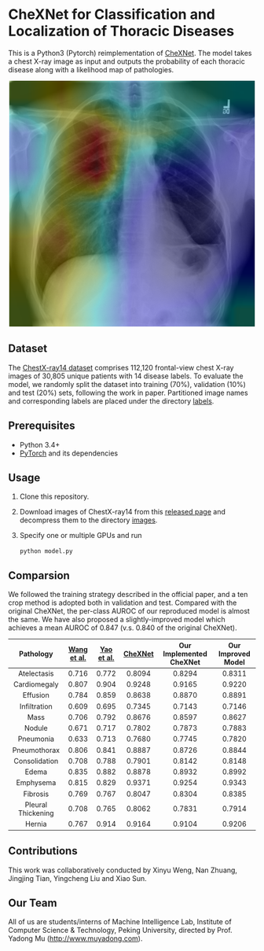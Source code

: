 # CheXNet for Classification and Localization of Thoracic Diseases

This is a Python3 (Pytorch) reimplementation of [CheXNet](https://stanfordmlgroup.github.io/projects/chexnet/). The model takes a chest X-ray image as input and outputs the probability of each thoracic disease along with a likelihood map of pathologies.

<div align=center><img width="500" height="500" src="./localization/00008473_011-3.png"/></div>

## Dataset

The [ChestX-ray14 dataset](http://openaccess.thecvf.com/content_cvpr_2017/papers/Wang_ChestX-ray8_Hospital-Scale_Chest_CVPR_2017_paper.pdf) comprises 112,120 frontal-view chest X-ray images of 30,805 unique patients with 14 disease labels. To evaluate the model, we randomly split the dataset into training (70%), validation (10%) and test (20%) sets, following the work in paper. Partitioned image names and corresponding labels are placed under the directory [labels](./ChestXray-14/labels).

## Prerequisites

- Python 3.4+
- [PyTorch](http://pytorch.org/) and its dependencies

## Usage

1. Clone this repository.

2. Download images of ChestX-ray14 from this [released page](https://nihcc.app.box.com/v/ChestXray-NIHCC) and decompress them to the directory [images](./ChestXray-14/images).

3. Specify one or multiple GPUs and run

   `python model.py`

## Comparsion

We followed the training strategy described in the official paper, and a ten crop method is adopted both in validation and test. Compared with the original CheXNet, the per-class AUROC of our reproduced model is almost the same. We have also proposed a slightly-improved model which achieves a mean AUROC of 0.847 (v.s. 0.840 of the original CheXNet).

|     Pathology      | [Wang et al.](https://arxiv.org/abs/1705.02315) | [Yao et al.](https://arxiv.org/abs/1710.10501) | [CheXNet](https://arxiv.org/abs/1711.05225) | Our Implemented CheXNet | Our Improved Model |
| :----------------: | :--------------------------------------: | :--------------------------------------: | :--------------------------------------: | :---------------------: | :----------------: |
|    Atelectasis     |                  0.716                   |                  0.772                   |                  0.8094                  |         0.8294          |       0.8311       |
|    Cardiomegaly    |                  0.807                   |                  0.904                   |                  0.9248                  |         0.9165          |       0.9220       |
|      Effusion      |                  0.784                   |                  0.859                   |                  0.8638                  |         0.8870          |       0.8891       |
|    Infiltration    |                  0.609                   |                  0.695                   |                  0.7345                  |         0.7143          |       0.7146       |
|        Mass        |                  0.706                   |                  0.792                   |                  0.8676                  |         0.8597          |       0.8627       |
|       Nodule       |                  0.671                   |                  0.717                   |                  0.7802                  |         0.7873          |       0.7883       |
|     Pneumonia      |                  0.633                   |                  0.713                   |                  0.7680                  |         0.7745          |       0.7820       |
|    Pneumothorax    |                  0.806                   |                  0.841                   |                  0.8887                  |         0.8726          |       0.8844       |
|   Consolidation    |                  0.708                   |                  0.788                   |                  0.7901                  |         0.8142          |       0.8148       |
|       Edema        |                  0.835                   |                  0.882                   |                  0.8878                  |         0.8932          |       0.8992       |
|     Emphysema      |                  0.815                   |                  0.829                   |                  0.9371                  |         0.9254          |       0.9343       |
|      Fibrosis      |                  0.769                   |                  0.767                   |                  0.8047                  |         0.8304          |       0.8385       |
| Pleural Thickening |                  0.708                   |                  0.765                   |                  0.8062                  |         0.7831          |       0.7914       |
|       Hernia       |                  0.767                   |                  0.914                   |                  0.9164                  |         0.9104          |       0.9206       |

## Contributions

This work was collaboratively conducted by Xinyu Weng, Nan Zhuang, Jingjing Tian, Yingcheng Liu and Xiao Sun.

## Our Team

All of us are students/interns of Machine Intelligence Lab, Institute of Computer Science & Technology, Peking University, directed by Prof. Yadong Mu (http://www.muyadong.com).
